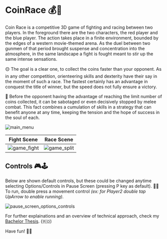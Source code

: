 # CoinRace 💰🏃

Coin Race is a competitive 3D game of fighting and racing between two players. In the foreground
there are the two characters, the red player and the blue player. The action takes place
in a finite environment, bounded by the edges of a western movie-themed arena. 
As the duel between two gunmen of that period brought suspense and concentration into the atmosphere,
in the same landscape a fight is fought meant to stir up the same intense sensations. 

🟡 The goal is a clear one, to collect the coins faster than your opponent.
As in any other competition, orienteering skills and dexterity have their say in
the moment of such a race. The fastest certainly has an advantage in conquest
the title of winner, but the speed does not fully ensure a victory. 

🥊 Before the opponent having the advantage of reaching the limit number of coins collected, it can be
sabotaged or even decisively stopped by melee combat. This fact combines a cumulation of
skills in a strategy that can benefit anyone at any time, keeping the tension
and the hope of success in the soul of each.

![main_menu](https://user-images.githubusercontent.com/50520077/179146079-30bab481-c885-44bf-a9bf-3e4ddde7772e.png)

Fight Scene                |  Race Scene
:-------------------------:|:-------------------------:
![game_fight](https://user-images.githubusercontent.com/50520077/179146323-a8d93279-b588-4673-a225-23c80cbed49a.png)  |  ![game_split](https://user-images.githubusercontent.com/50520077/179146327-614efe67-a354-40b2-80ea-cf795d76193d.png)


## Controls 🎮🕹️

Below are shown default controls, but these could be changed anytime selecting Options/Controls in Pause Screen (pressing P key as default). 
🏃‍♂️ To run, double press a movement control *(ex: for Player2 double tap UpArrow to enable running).*

![pause_screen_options_controls](https://user-images.githubusercontent.com/50520077/179146582-261e84a1-5c4a-4c71-8600-fe787654bbf3.png)

For further explainations and an overview of technical approach, check my [Bachelor Thesis](https://github.com/Seras3/CoinRace/files/9117659/AAC_8.pdf). (🇷🇴)


Have fun! 🥂😎
